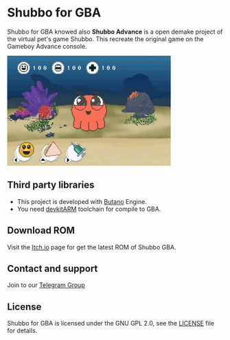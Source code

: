 # Shubbo for GBA
Shubbo for GBA knowed also **Shubbo Advance** is a open demake project of the virtual pet's game Shubbo. This recreate the original game on the Gameboy Advance console.

![Shubbo for GBA](assets/screencap1.png)

## Third party libraries
- This project is developed with [Butano](https://github.com/GValiente/butano) Engine.
- You need [devkitARM](http://devkitpro.org/) toolchain for compile to GBA.


## Download ROM
Visit the [Itch.io](https://cnoaraul.itch.io/shubbo) page for get the latest ROM of Shubbo GBA.

## Contact and support
Join to our [Telegram Group](https://t.me/shubbo_for_gba)

## License
Shubbo for GBA is licensed under the GNU GPL 2.0, see the [LICENSE](LICENSE) file for details.
